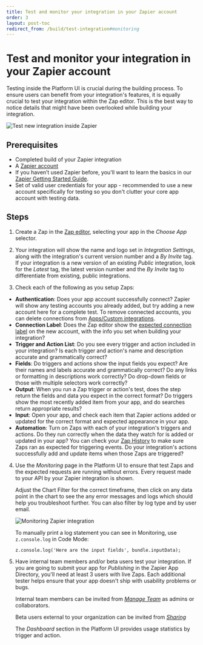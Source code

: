 ```yaml
---
title: Test and monitor your integration in your Zapier account
order: 3
layout: post-toc
redirect_from: /build/test-integration#monitoring
---
```


# Test and monitor your integration in your Zapier account

Testing inside the Platform UI is crucial during the building process. To ensure users can benefit from your integration's features, it is equally crucial to test your integration within the Zap editor. This is the best way to notice details that might have been overlooked while building your integration. 

![Test new integration inside Zapier](https://cdn.zappy.app/4f69910e7b7d5fb9325d0e36579bca5a.png)

## Prerequisites

- Completed build of your Zapier integration
- A [Zapier account](https://zapier.com/sign-up)
- If you haven’t used Zapier before, you'll want to learn the basics in our [Zapier Getting Started Guide](https://zapier.com/learn/zapier-quick-start-guide/).
- Set of valid user credentials for your app - recommended to use a new account specifically for testing so you don't clutter your core app account with testing data. 

## Steps

1. Create a Zap in the [Zap editor](https://zapier.com/app/editor/), selecting your app in the _Choose App_ selector. 

2. Your integration will show the name and logo set in _Integration Settings_, along with the integration's current version number and a _By Invite_ tag. If your integration is a new version of an existing _Public_ integration, look for the _Latest_ tag, the latest version number and the _By Invite_ tag to differentiate from existing, public integrations.

3. Check each of the following as you setup Zaps:
- **Authentication**: Does your app account successfully connect? Zapier will show any testing accounts you already added, but try adding a new account here for a complete test. To remove connected accounts, you can delete connections from [Apps/Custom integrations](https://cdn.zappy.app/c97ff65c5857c3ebfeb302ffa8454867.png). 
- **Connection Label**: Does the Zap editor show the [expected connection label](https://cdn.zappy.app/693c0b1c08dabf06ea515995eab636aa.png) on the new account, with the info you set when building your integration?
- **Trigger and Action List**: Do you see every trigger and action included in your integration? Is each trigger and action's name and description accurate and grammatically correct?
- **Fields**: Do triggers and actions show the input fields you expect? Are their names and labels accurate and grammatically correct? Do any links or formatting in descriptions work correctly? Do drop-down fields or those with multiple selectors work correctly?
- **Output**: When you run a Zap trigger or action's test, does the step return the fields and data you expect in the correct format? Do triggers show the most recently added item from your app, and do searches return appropriate results?
- **Input**: Open your app, and check each item that Zapier actions added or updated for the correct format and expected appearance in your app. 
- **Automation**: Turn on Zaps with each of your integration's triggers and actions. Do they run correctly when the data they watch for is added or updated in your app? You can check your [Zap History](https://zapier.com/app/history) to make sure Zaps ran as expected for triggering events. Do your integration's actions successfully add and update items when those Zaps are triggered? 

4. Use the _Monitoring_ page in the Platform UI to ensure that test Zaps and the expected requests are running without errors. Every request made to your API by your Zapier integration is shown. 

    Adjust the Chart Filter for the correct timeframe, then click on any data point in the chart to see the any error messages and logs which should help you troubleshoot further. You can also filter by log type and by user email. 

    ![Monitoring Zapier integration](https://cdn.zappy.app/8e7113b876e9dd37b71722fee763cf3e.png)

    To manually print a log statement you can see in Monitoring, use `z.console.log` in Code Mode:

    `z.console.log('Here are the input fields', bundle.inputData);`

5. Have internal team members and/or beta users test your integration. If you are going to submit your app for _Publishing_ in the Zapier App Directory, you'll need at least 3 users with live Zaps. Each additional tester helps ensure that your app doesn't ship with usability problems or bugs.

    Internal team members can be invited from _[Manage Team](https://platform.zapier.com/manage/invite-team-member)_ as admins or collaborators. 

    Beta users external to your organization can be invited from _[Sharing](https://platform.zapier.com/manage/share-integration)_

    The _Dashboard_ section in the Platform UI provides usage statistics by trigger and action. 